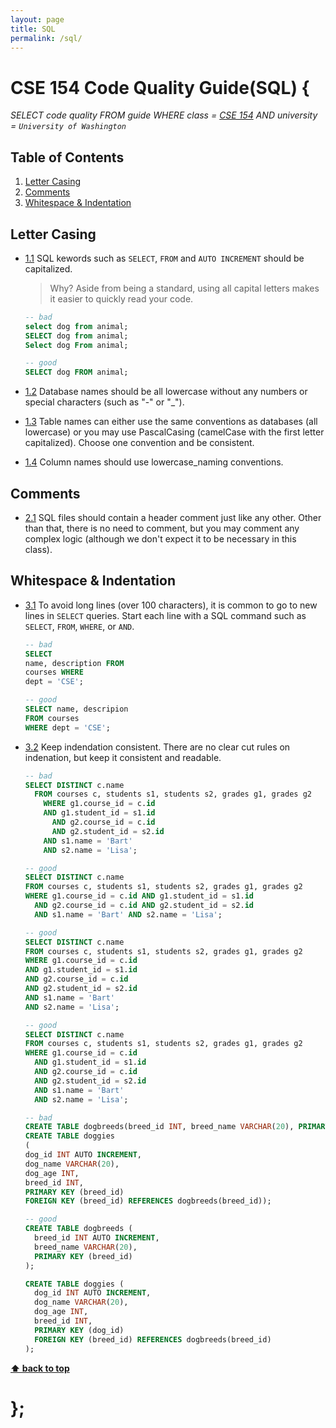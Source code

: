 ```yaml
---
layout: page
title: SQL
permalink: /sql/
---
```


# CSE 154 Code Quality Guide(SQL) {

*SELECT code quality FROM guide WHERE class = [CSE 154](https://cs.washington.edu/154) AND university = `University of Washington`*

## Table of Contents

  1. [Letter Casing](#naming-conventions)
  1. [Comments](#comments)
  1. [Whitespace & Indentation](#whitespace--indentation)

## Letter Casing

  <a name="uppercase-naming"></a><a name="1.1"></a>
  - [1.1](#uppercase-naming) SQL kewords such as `SELECT`, `FROM` and `AUTO INCREMENT` should be capitalized.

    > Why? Aside from being a standard, using all capital letters makes it easier to quickly read your code.

    ```sql
    -- bad
    select dog from animal;
    SELECT dog from animal;
    Select dog From animal;

    -- good
    SELECT dog FROM animal;
    ```

  <a name="lowercase-db"></a><a name="1.2"></a>
  - [1.2](#lowercase-db) Database names should be all lowercase without any numbers or special characters (such as "-" or "_").

  <a name="lowercase-table"></a><a name="1.3"></a>
  - [1.3](#lowercase-table) Table names can either use the same conventions as databases (all lowercase) or you may use PascalCasing (camelCase with the first letter capitalized). Choose one convention and be consistent.

  <a name="lowercase-column"></a><a name="1.4"></a>
  - [1.4](#lowercase-column) Column names should use lowercase_naming conventions.

## Comments

  <a name="no-comment"></a><a name="2.1"></a>
  - [2.1](#no-comment) SQL files should contain a header comment just like any other. Other than that, there is no need to comment, but you may comment any complex logic (although we don't expect it to be necessary in this class).

## Whitespace & Indentation

  <a name="new-line"></a><a name="3.1"></a>
  - [3.1](#new-line) To avoid long lines (over 100 characters), it is common to go to new lines in `SELECT` queries. Start each line with a SQL command such as `SELECT`, `FROM`, `WHERE`, or `AND`.

    ```sql
    -- bad
    SELECT
    name, description FROM
    courses WHERE
    dept = 'CSE';

    -- good
    SELECT name, descripion
    FROM courses
    WHERE dept = 'CSE';
    ```

  <a name="consistent-indentation"></a><a name="3.2"></a>
  - [3.2](#consistent-indentation) Keep indendation consistent. There are no clear cut rules on indenation, but keep it consistent and readable.

    ```sql
    -- bad
    SELECT DISTINCT c.name
      FROM courses c, students s1, students s2, grades g1, grades g2
        WHERE g1.course_id = c.id
        AND g1.student_id = s1.id
          AND g2.course_id = c.id
          AND g2.student_id = s2.id
        AND s1.name = 'Bart'
        AND s2.name = 'Lisa';

    -- good
    SELECT DISTINCT c.name
    FROM courses c, students s1, students s2, grades g1, grades g2
    WHERE g1.course_id = c.id AND g1.student_id = s1.id
      AND g2.course_id = c.id AND g2.student_id = s2.id
      AND s1.name = 'Bart' AND s2.name = 'Lisa';

    -- good
    SELECT DISTINCT c.name
    FROM courses c, students s1, students s2, grades g1, grades g2
    WHERE g1.course_id = c.id
    AND g1.student_id = s1.id
    AND g2.course_id = c.id
    AND g2.student_id = s2.id
    AND s1.name = 'Bart'
    AND s2.name = 'Lisa';

    -- good
    SELECT DISTINCT c.name
    FROM courses c, students s1, students s2, grades g1, grades g2
    WHERE g1.course_id = c.id
      AND g1.student_id = s1.id
      AND g2.course_id = c.id
      AND g2.student_id = s2.id
      AND s1.name = 'Bart'
      AND s2.name = 'Lisa';
    ```

    ```sql
    -- bad
    CREATE TABLE dogbreeds(breed_id INT, breed_name VARCHAR(20), PRIMARY KEY (breed_id));
    CREATE TABLE doggies
    (
    dog_id INT AUTO INCREMENT,
    dog_name VARCHAR(20),
    dog_age INT,
    breed_id INT,
    PRIMARY KEY (breed_id)
    FOREIGN KEY (breed_id) REFERENCES dogbreeds(breed_id));

    -- good
    CREATE TABLE dogbreeds (
      breed_id INT AUTO INCREMENT,
      breed_name VARCHAR(20),
      PRIMARY KEY (breed_id)
    );

    CREATE TABLE doggies (
      dog_id INT AUTO INCREMENT,
      dog_name VARCHAR(20),
      dog_age INT,
      breed_id INT,
      PRIMARY KEY (dog_id)
      FOREIGN KEY (breed_id) REFERENCES dogbreeds(breed_id)
    );
    ```

**[⬆ back to top](#table-of-contents)**

# };
